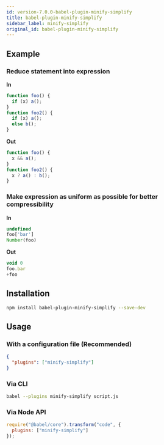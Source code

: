 ```yaml
---
id: version-7.0.0-babel-plugin-minify-simplify
title: babel-plugin-minify-simplify
sidebar_label: minify-simplify
original_id: babel-plugin-minify-simplify
---
```


## Example

### Reduce statement into expression

**In**

```js
function foo() {
  if (x) a();
}
function foo2() {
  if (x) a();
  else b();
}
```

**Out**

```js
function foo() {
  x && a();
}
function foo2() {
  x ? a() : b();
}
```

### Make expression as uniform as possible for better compressibility

**In**

```js
undefined
foo['bar']
Number(foo)
```

**Out**

```js
void 0
foo.bar
+foo
```


## Installation

```sh
npm install babel-plugin-minify-simplify --save-dev
```

## Usage

### With a configuration file (Recommended)

```json
{
  "plugins": ["minify-simplify"]
}
```

### Via CLI

```sh
babel --plugins minify-simplify script.js
```

### Via Node API

```javascript
require("@babel/core").transform("code", {
  plugins: ["minify-simplify"]
});
```

